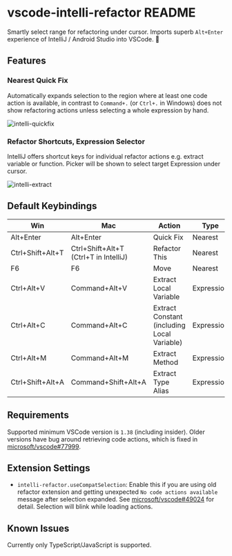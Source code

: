 # vscode-intelli-refactor README

Smartly select range for refactoring under cursor. Imports superb `Alt+Enter` experience of IntelliJ / Android Studio into VSCode. 🚀

## Features

### Nearest Quick Fix

Automatically expands selection to the region where at least one code action is available, in contrast to `Command+.` (or `Ctrl+.` in Windows) does not show refactoring actions unless selecting a whole expression by hand.

![intelli-quickfix](https://user-images.githubusercontent.com/400558/63030530-702c7880-beed-11e9-9474-14fc97404eaa.gif)

### Refactor Shortcuts, Expression Selector

IntelliJ offers shortcut keys for individual refactor actions e.g. extract variable or function.
Picker will be shown to select target Expression under cursor.

![intelli-extract](https://user-images.githubusercontent.com/400558/63030551-7589c300-beed-11e9-8ab4-e10c0182a7e0.gif)

## Default Keybindings

| Win              | Mac                                      | Action                                      | Type       |
| ---------------- | ---------------------------------------- | ------------------------------------------- | ---------- |
| Alt+Enter        | Alt+Enter                                | Quick Fix                                   | Nearest    |
| Ctrl+Shift+Alt+T | Ctrl+Shift+Alt+T<br>(Ctrl+T in IntelliJ) | Refactor This                               | Nearest    |
| F6               | F6                                       | Move                                        | Nearest    |
| Ctrl+Alt+V       | Command+Alt+V                            | Extract Local Variable                      | Expression |
| Ctrl+Alt+C       | Command+Alt+C                            | Extract Constant (including Local Variable) | Expression |
| Ctrl+Alt+M       | Command+Alt+M                            | Extract Method                              | Expression |
| Ctrl+Shift+Alt+A | Command+Shift+Alt+A                      | Extract Type Alias                          | Expression |

## Requirements

Supported minimum VSCode version is `1.38` (including insider).
Older versions have bug around retrieving code actions, which is fixed in [microsoft/vscode#77999](https://github.com/microsoft/vscode/pull/77999).

## Extension Settings

- `intelli-refactor.useCompatSelection`: Enable this if you are using old refactor extension and getting unexpected `No code actions available` message after selection expanded. See [microsoft/vscode#49024](https://github.com/microsoft/vscode/issues/49024) for detail. Selection will blink while loading actions.

## Known Issues

Currently only TypeScript/JavaScript is supported.
